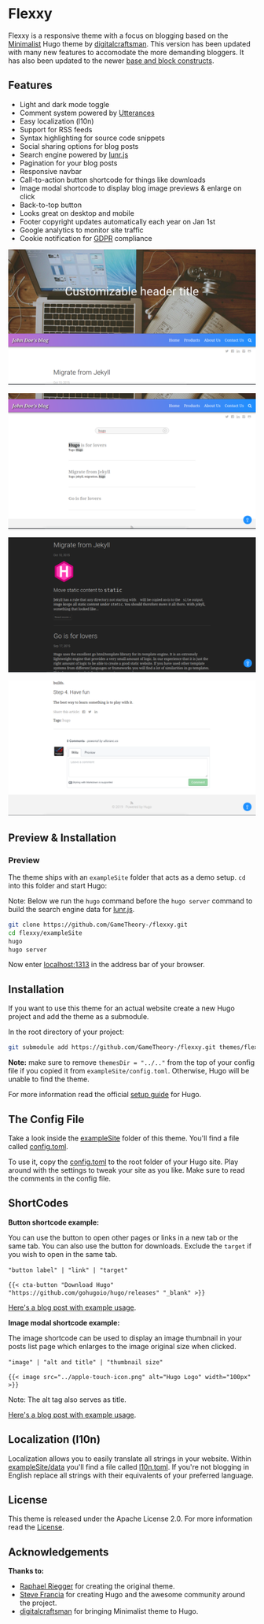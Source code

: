 # Flexxy

Flexxy is a responsive theme with a focus on blogging based on the
[Minimalist](https://github.com/digitalcraftsman/hugo-minimalist-theme)
Hugo theme by [digitalcraftsman](https://github.com/digitalcraftsman). This version has been updated with many new features to accomodate the more demanding bloggers. It has also been updated to the newer [base and block constructs](https://gohugo.io/templates/base/).

## Features

- Light and dark mode toggle
- Comment system powered by [Utterances](https://utteranc.es/)
- Easy localization (l10n)
- Support for RSS feeds
- Syntax highlighting for source code snippets
- Social sharing options for blog posts
- Search engine powered by [lunr.js](https://lunrjs.com/)
- Pagination for your blog posts
- Responsive navbar
- Call-to-action button shortcode for things like downloads
- Image modal shortcode to display blog image previews & enlarge on click
- Back-to-top button
- Looks great on desktop and mobile
- Footer copyright updates automatically each year on Jan 1st
- Google analytics to monitor site traffic
- Cookie notification for [GDPR](https://eugdpr.org/) compliance

![screenshot](images/screenshot0.png)

![screenshot](images/screenshot1.png)

![screenshot](images/screenshot2.png)

![screenshot](images/screenshot3.png)

## Preview & Installation

### Preview

The theme ships with an `exampleSite` folder that acts as a demo setup.
`cd` into this folder and start Hugo:

Note: Below we run the `hugo` command before the `hugo server` command to build the search engine data for [lunr.js](https://lunrjs.com/).

```bash
git clone https://github.com/GameTheory-/flexxy.git
cd flexxy/exampleSite
hugo
hugo server
```

Now enter [localhost:1313](http://localhost:1313/) in the address bar of your browser.

## Installation

If you want to use this theme for an actual website create a new Hugo project and add the theme as a submodule.

In the root directory of your project:

```bash
git submodule add https://github.com/GameTheory-/flexxy.git themes/flexxy
```

**Note:** make sure to remove `themesDir = "../.."` from the top of your config file if you copied it from `exampleSite/config.toml`. Otherwise, Hugo will be unable to find the theme.

For more information read the official [setup guide](https://gohugo.io/overview/installing/) for Hugo.

## The Config File

Take a look inside the [exampleSite](https://github.com/GameTheory-/flexxy/tree/master/exampleSite) folder of this theme.
You'll find a file called [config.toml](https://github.com/GameTheory-/flexxy/blob/master/exampleSite/config.toml).

To use it, copy the [config.toml](https://github.com/GameTheory-/flexxy/blob/master/exampleSite/config.toml) to the root folder of your Hugo site.
Play around with the settings to tweak your site as you like. Make sure to read the comments in the config file.

## ShortCodes

**Button shortcode example:**

You can use the button to open other pages or links in a new tab or the same tab. You can also use the button for downloads. Exclude the `target` if you wish to open in the same tab.

`"button label" | "link" | "target"`

```golang
{{< cta-button "Download Hugo" "https://github.com/gohugoio/hugo/releases" "_blank" >}}
```

[Here's a blog post with example usage](https://github.com/GameTheory-/flexxy/blob/master/exampleSite/content/post/hugo-is-for-lovers.md).

**Image modal shortcode example:**

The image shortcode can be used to display an image thumbnail in your posts list page which enlarges to the image original size when clicked.

`"image" | "alt and title" | "thumbnail size"`

```golang
{{< image src="../apple-touch-icon.png" alt="Hugo Logo" width="100px" >}}
```

Note: The alt tag also serves as title.

[Here's a blog post with example usage](https://github.com/GameTheory-/flexxy/blob/master/exampleSite/content/post/migrate-from-jekyll.md).

## Localization (l10n)

Localization allows you to easily translate all strings in your website.
Within [exampleSite/data](https://github.com/GameTheory-/flexxy/tree/master/exampleSite/data) you'll find a file called [l10n.toml](https://github.com/GameTheory-/flexxy/tree/master/exampleSite/datal10n.toml).
If you're not blogging in English replace all strings with their equivalents of your preferred language.

## License

This theme is released under the Apache License 2.0.
For more information read the [License](https://github.com/GameTheory-/flexxy/blob/master/LICENSE.md).

## Acknowledgements

**Thanks to:**

- [Raphael Riegger](https://github.com/rriegger) for creating the original theme.
- [Steve Francia](https://github.com/spf13) for creating Hugo and the awesome community around the project.
- [digitalcraftsman](https://github.com/digitalcraftsman) for bringing Minimalist theme to Hugo.

